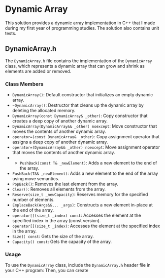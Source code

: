 # Dynamic Array

This solution provides a dynamic array implementation in C++ that I made during my first year of programming studies.
The solution also contains unit tests.

## DynamicArray.h

The `DynamicArray.h` file contains the implementation of the `DynamicArray` class, which represents a dynamic array that can grow and shrink as elements are added or removed.

### Class Members

- `DynamicArray()`: Default constructor that initializes an empty dynamic array.
- `~DynamicArray()`: Destructor that cleans up the dynamic array by deleting the allocated memory.
- `DynamicArray(const DynamicArray& _other)`: Copy constructor that creates a deep copy of another dynamic array.
- `DynamicArray(DynamicArray&& _other) noexcept`: Move constructor that moves the contents of another dynamic array.
- `operator=(const DynamicArray& _other)`: Copy assignment operator that assigns a deep copy of another dynamic array.
- `operator=(DynamicArray&& _other) noexcept`: Move assignment operator that moves the contents of another dynamic array.
- - `PushBack(const T& _newElement)`: Adds a new element to the end of the array.
- `PushBack(T&& _newElement)`: Adds a new element to the end of the array using move semantics.
- `PopBack()`: Removes the last element from the array.
- `Clear()`: Removes all elements from the array.
- `Reserve(size_t _newCapacity)`: Reserves memory for the specified number of elements.
- `EmplaceBack(Args&&... _args)`: Constructs a new element in-place at the end of the array.
- `operator[](size_t _index) const`: Accesses the element at the specified index in the array (const version).
- `operator[](size_t _index)`: Accesses the element at the specified index in the array.
- `Size() const`: Gets the size of the array.
- `Capacity() const`: Gets the capacity of the array.

### Usage

To use the `DynamicArray` class, include the `DynamicArray.h` header file in your C++ program:
Then, you can create 
